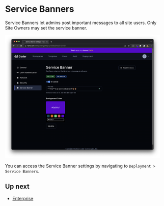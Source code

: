 # Service Banners

Service Banners let admins post important messages to all site users. Only Site Owners may set the service banner.

![service banners](../images/admin/service-banners.png)

You can access the Service Banner settings by navigating to
`Deployment > Service Banners`.

## Up next

- [Enterprise](../enterprise.md)
